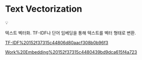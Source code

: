 # Text Vectorization

<aside>
💡

텍스트 벡터화.
TF-IDF나 단어 임베딩을 통해 텍스트를 벡터 형태로 변환.

</aside>

[TF-IDF%20152f37315c44806d80aacf308b0b96f3](TF-IDF%20152f37315c44806d80aacf308b0b96f3)

[Work%20Embedding%20152f37315c4480439bd9dca615f4a723](Work%20Embedding%20152f37315c4480439bd9dca615f4a723)